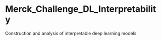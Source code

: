 # Merck_Challenge_DL_Interpretability
Construction and analysis of interpretable deep learning models
